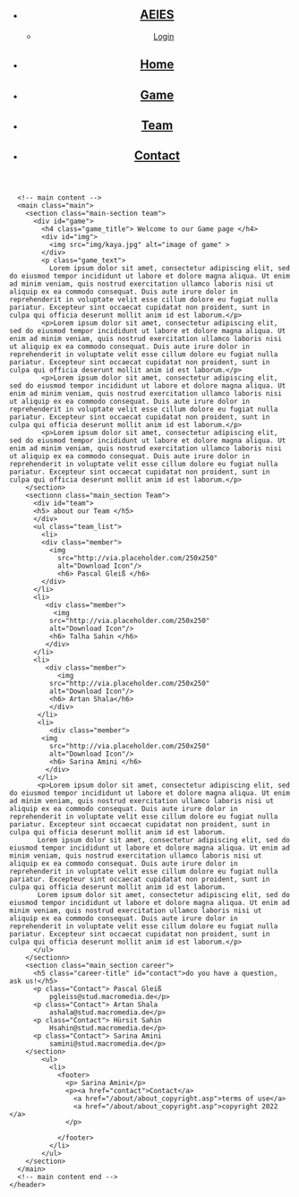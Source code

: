 <!DOCTYPE html>
<html lang="en">
  <head>
    <meta charset="UTF-8" />
    <meta http-equiv="X-UA-Compatible" content="IE-edge" />
    <meta name="viewport" content="width=device-width, initial-scale=1.0" />
    <meta name="robots" content="index, follow" />
    <link rel="stylesheet" href="/css/style.css" />
    <title>AElES-do it better</title>
  </head>
  <body>
    <!-- AElES intro -->
    <header class="header">
      <nav class="header_nav" id="top">
        <ul class="menu-list">
          <li class="menu-item">
            <a href="/" class="item_link" id="drop-down">
                <h1>AElES</h1>
            </a>
            <!-- DROP DOWN MENU -->
            <ul class="drop-down_menu">
              <li><a href="/">Login</a></li>
            </ul>
            <!-- DROP DOWN MENU end-->
          </li>
          <li class="menu-item">
            <a href="#home" class="item_link" id="drop-down">
              <h2>Home</h2>
            </a>
          </li>
          <li class="menu-item">
            <a href="#game" class="item_link">
              <h2>Game</h2>
            </a>
          </li>
          <li class="menu-item">
            <a href="#team" class="item_link">
              <h2>Team</h2>
            </a>
          </li>
          <li class="menu-item">
            <a href="#contact" class="item_link">
              <h2>Contact</h2>
            </a>
          </li>
        </ul>
      </nav>
    </header>
      <!-- AElES intro end -->

      <!-- main content -->
      <main class="main">
        <section class="main-section team">
          <div id="game">
            <h4 class="game_title"> Welcome to our Game page </h4>
            <div id="img">
              <img src="img/kaya.jpg" alt="image of game" >
            </div>
            <p class="game_text">
              Lorem ipsum dolor sit amet, consectetur adipiscing elit, sed do eiusmod tempor incididunt ut labore et dolore magna aliqua. Ut enim ad minim veniam, quis nostrud exercitation ullamco laboris nisi ut aliquip ex ea commodo consequat. Duis aute irure dolor in reprehenderit in voluptate velit esse cillum dolore eu fugiat nulla pariatur. Excepteur sint occaecat cupidatat non proident, sunt in culpa qui officia deserunt mollit anim id est laborum.</p>
            <p>Lorem ipsum dolor sit amet, consectetur adipiscing elit, sed do eiusmod tempor incididunt ut labore et dolore magna aliqua. Ut enim ad minim veniam, quis nostrud exercitation ullamco laboris nisi ut aliquip ex ea commodo consequat. Duis aute irure dolor in reprehenderit in voluptate velit esse cillum dolore eu fugiat nulla pariatur. Excepteur sint occaecat cupidatat non proident, sunt in culpa qui officia deserunt mollit anim id est laborum.</p>
            <p>Lorem ipsum dolor sit amet, consectetur adipiscing elit, sed do eiusmod tempor incididunt ut labore et dolore magna aliqua. Ut enim ad minim veniam, quis nostrud exercitation ullamco laboris nisi ut aliquip ex ea commodo consequat. Duis aute irure dolor in reprehenderit in voluptate velit esse cillum dolore eu fugiat nulla pariatur. Excepteur sint occaecat cupidatat non proident, sunt in culpa qui officia deserunt mollit anim id est laborum.</p>
            <p>Lorem ipsum dolor sit amet, consectetur adipiscing elit, sed do eiusmod tempor incididunt ut labore et dolore magna aliqua. Ut enim ad minim veniam, quis nostrud exercitation ullamco laboris nisi ut aliquip ex ea commodo consequat. Duis aute irure dolor in reprehenderit in voluptate velit esse cillum dolore eu fugiat nulla pariatur. Excepteur sint occaecat cupidatat non proident, sunt in culpa qui officia deserunt mollit anim id est laborum.</p>
        </section>
        <sectionn class="main_section Team">
          <div id="team">
          <h5> about our Team </h5>
          </div>
          <ul class="team_list"> 
            <li>
            <div class="member">
              <img
                src="http://via.placeholder.com/250x250"
                alt="Download Icon"/>
                <h6> Pascal Gleiß </h6>
            </div>
          </li>
          <li> 
             <div class="member">
               <img
              src="http://via.placeholder.com/250x250"
              alt="Download Icon"/>
              <h6> Talha Sahin </h6>
             </div>
          </li>
          <li>
             <div class="member">
                <img
              src="http://via.placeholder.com/250x250"
              alt="Download Icon"/>
              <h6> Artan Shala</h6>
              </div>
           </li>
           <li>
              <div class="member">
            <img
              src="http://via.placeholder.com/250x250"
              alt="Download Icon"/>
              <h6> Sarina Amini </h6>
             </div>
           </li>
           <p>Lorem ipsum dolor sit amet, consectetur adipiscing elit, sed do eiusmod tempor incididunt ut labore et dolore magna aliqua. Ut enim ad minim veniam, quis nostrud exercitation ullamco laboris nisi ut aliquip ex ea commodo consequat. Duis aute irure dolor in reprehenderit in voluptate velit esse cillum dolore eu fugiat nulla pariatur. Excepteur sint occaecat cupidatat non proident, sunt in culpa qui officia deserunt mollit anim id est laborum.
           Lorem ipsum dolor sit amet, consectetur adipiscing elit, sed do eiusmod tempor incididunt ut labore et dolore magna aliqua. Ut enim ad minim veniam, quis nostrud exercitation ullamco laboris nisi ut aliquip ex ea commodo consequat. Duis aute irure dolor in reprehenderit in voluptate velit esse cillum dolore eu fugiat nulla pariatur. Excepteur sint occaecat cupidatat non proident, sunt in culpa qui officia deserunt mollit anim id est laborum.
           Lorem ipsum dolor sit amet, consectetur adipiscing elit, sed do eiusmod tempor incididunt ut labore et dolore magna aliqua. Ut enim ad minim veniam, quis nostrud exercitation ullamco laboris nisi ut aliquip ex ea commodo consequat. Duis aute irure dolor in reprehenderit in voluptate velit esse cillum dolore eu fugiat nulla pariatur. Excepteur sint occaecat cupidatat non proident, sunt in culpa qui officia deserunt mollit anim id est laborum.</p>
          </ul>
        </sectionn>
        <section class="main_section career">
          <h5 class="career-title" id="contact">do you have a question, ask us!</h5>
          <p class="Contact"> Pascal Gleiß
              pgleiss@stud.macromedia.de</p>
          <p class="Contact"> Artan Shala
              ashala@stud.macromedia.de</p>
          <p class="Contact"> Hürsit Sahin
              Hsahin@stud.macromedia.de</p>
          <p class="Contact"> Sarina Amini
              samini@stud.macromedia.de</p>
        </section>
            <ul>
              <li>
                <footer>
                  <p> Sarina Amini</p>
                  <p><a href="contact">Contact</a>
                    <a href="/about/about_copyright.asp">terms of use</a>
                    <a href="/about/about_copyright.asp">copyright 2022 </a>
                  </p>

                </footer>
              </li>
            </ul>
        </section>
      </main>
      <!-- main content end -->
    </header>
  </body>
</html>
